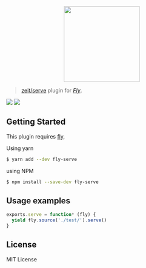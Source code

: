 <div align="center">
  <a href="http://github.com/flyjs/fly">
    <img width=200px  src="https://cloud.githubusercontent.com/assets/8317250/8733685/0be81080-2c40-11e5-98d2-c634f076ccd7.png">
  </a>
</div>

> [zeit/serve](https://github.com/zeit/serve) plugin for _[Fly][fly]_.

[![][fly-badge]][fly]
[![][mit-badge]][mit]
<!-- [![npm package][npm-ver-link]][npm-pkg-link]
[![][travis-badge]][travis-link]
[![][appveyor-badge]][appveyor-link]
[![][climate-badge]][climate-link]
[![][david-badge]][david-link]
[![][david-dev-badge]][david-dev-link] -->


## Getting Started
This plugin requires [fly](https://github.com/flyjs/fly).

Using yarn
```sh
$ yarn add --dev fly-serve
```

using NPM
```sh
$ npm install --save-dev fly-serve
```

## Usage examples

```js
exports.serve = function* (fly) {
  yield fly.source('./test/').serve()
}
```

## License
MIT License

[mit]:             http://opensource.org/licenses/MIT
[author]:          https://github.com/swizz
[fly]:             https://github.com/flyjs/fly
[fly-badge]:       https://img.shields.io/badge/fly-JS-05B3E1.svg?style=flat-square
[mit-badge]:       https://img.shields.io/badge/license-MIT-444444.svg?style=flat-square
<!-- [npm-pkg-link]:    https://www.npmjs.org/package/fly-ava
[npm-ver-link]:    https://img.shields.io/npm/v/fly-ava.svg?style=flat-square
[travis-link]:     https://travis-ci.org/flyjs/fly-ava
[travis-badge]:    http://img.shields.io/travis/flyjs/fly-ava.svg?style=flat-square
[appveyor-link]:   https://ci.appveyor.com/project/pine/fly-ava/branch/master
[appveyor-badge]:  https://img.shields.io/appveyor/ci/pine/fly-ava/master.svg?style=flat-square
[david-link]:      https://david-dm.org/flyjs/fly-ava
[david-badge]:     https://img.shields.io/david/flyjs/fly-ava.svg?style=flat-square
[david-dev-link]:  https://david-dm.org/flyjs/fly-ava#info=devDependencies&view=table
[david-dev-badge]: https://img.shields.io/david/dev/flyjs/fly-ava.svg?style=flat-square
[climate-link]:    https://codeclimate.com/github/flyjs/fly-ava
[climate-badge]:   https://img.shields.io/codeclimate/github/flyjs/fly-ava.svg?style=flat-square -->
